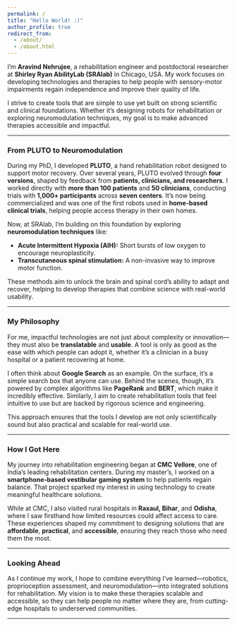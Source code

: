 ```yaml
---
permalink: /
title: "Hello World! :)"
author_profile: true
redirect_from: 
  - /about/
  - /about.html
---
```


I’m **Aravind Nehrujee**, a rehabilitation engineer and postdoctoral researcher at **Shirley Ryan AbilityLab (SRAlab)** in Chicago, USA. My work focuses on developing technologies and therapies to help people with sensory-motor impairments regain independence and improve their quality of life.

I strive to create tools that are simple to use yet built on strong scientific and clinical foundations. Whether it’s designing robots for rehabilitation or exploring neuromodulation techniques, my goal is to make advanced therapies accessible and impactful.

---

### **From PLUTO to Neuromodulation**

During my PhD, I developed **PLUTO**, a hand rehabilitation robot designed to support motor recovery. Over several years, PLUTO evolved through **four versions**, shaped by feedback from **patients, clinicians, and researchers**. I worked directly with **more than 100 patients** and **50 clinicians**, conducting trials with **1,000+ participants** across **seven centers**. It’s now being commercialized and was one of the first robots used in **home-based clinical trials**, helping people access therapy in their own homes.

Now, at SRAlab, I’m building on this foundation by exploring **neuromodulation techniques** like:
- **Acute Intermittent Hypoxia (AIH):** Short bursts of low oxygen to encourage neuroplasticity.
- **Transcutaneous spinal stimulation:** A non-invasive way to improve motor function.

These methods aim to unlock the brain and spinal cord’s ability to adapt and recover, helping to develop therapies that combine science with real-world usability.

---

### **My Philosophy**

For me, impactful technologies are not just about complexity or innovation—they must also be **translatable** and **usable**. A tool is only as good as the ease with which people can adopt it, whether it’s a clinician in a busy hospital or a patient recovering at home.

I often think about **Google Search** as an example. On the surface, it’s a simple search box that anyone can use. Behind the scenes, though, it’s powered by complex algorithms like **PageRank** and **BERT**, which make it incredibly effective. Similarly, I aim to create rehabilitation tools that feel intuitive to use but are backed by rigorous science and engineering.

This approach ensures that the tools I develop are not only scientifically sound but also practical and scalable for real-world use.

---

### **How I Got Here**

My journey into rehabilitation engineering began at **CMC Vellore**, one of India’s leading rehabilitation centers. During my master’s, I worked on a **smartphone-based vestibular gaming system** to help patients regain balance. That project sparked my interest in using technology to create meaningful healthcare solutions.

While at CMC, I also visited rural hospitals in **Raxaul, Bihar**, and **Odisha**, where I saw firsthand how limited resources could affect access to care. These experiences shaped my commitment to designing solutions that are **affordable**, **practical**, and **accessible**, ensuring they reach those who need them the most.

---

### **Looking Ahead**

As I continue my work, I hope to combine everything I’ve learned—robotics, proprioception assessment, and neuromodulation—into integrated solutions for rehabilitation. My vision is to make these therapies scalable and accessible, so they can help people no matter where they are, from cutting-edge hospitals to underserved communities.

---
